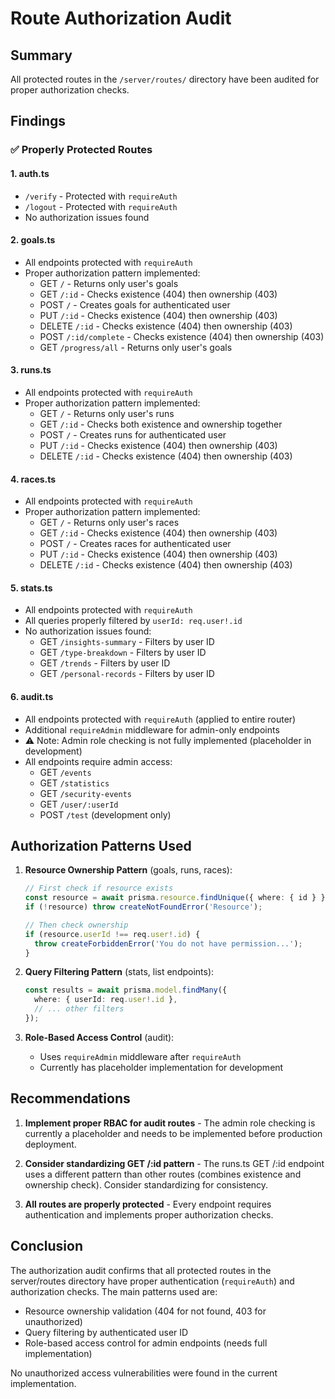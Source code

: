 # Route Authorization Audit

## Summary

All protected routes in the `/server/routes/` directory have been audited for proper authorization checks.

## Findings

### ✅ Properly Protected Routes

#### 1. **auth.ts**

- `/verify` - Protected with `requireAuth`
- `/logout` - Protected with `requireAuth`
- No authorization issues found

#### 2. **goals.ts**

- All endpoints protected with `requireAuth`
- Proper authorization pattern implemented:
  - GET `/` - Returns only user's goals
  - GET `/:id` - Checks existence (404) then ownership (403)
  - POST `/` - Creates goals for authenticated user
  - PUT `/:id` - Checks existence (404) then ownership (403)
  - DELETE `/:id` - Checks existence (404) then ownership (403)
  - POST `/:id/complete` - Checks existence (404) then ownership (403)
  - GET `/progress/all` - Returns only user's goals

#### 3. **runs.ts**

- All endpoints protected with `requireAuth`
- Proper authorization pattern implemented:
  - GET `/` - Returns only user's runs
  - GET `/:id` - Checks both existence and ownership together
  - POST `/` - Creates runs for authenticated user
  - PUT `/:id` - Checks existence (404) then ownership (403)
  - DELETE `/:id` - Checks existence (404) then ownership (403)

#### 4. **races.ts**

- All endpoints protected with `requireAuth`
- Proper authorization pattern implemented:
  - GET `/` - Returns only user's races
  - GET `/:id` - Checks existence (404) then ownership (403)
  - POST `/` - Creates races for authenticated user
  - PUT `/:id` - Checks existence (404) then ownership (403)
  - DELETE `/:id` - Checks existence (404) then ownership (403)

#### 5. **stats.ts**

- All endpoints protected with `requireAuth`
- All queries properly filtered by `userId: req.user!.id`
- No authorization issues found:
  - GET `/insights-summary` - Filters by user ID
  - GET `/type-breakdown` - Filters by user ID
  - GET `/trends` - Filters by user ID
  - GET `/personal-records` - Filters by user ID

#### 6. **audit.ts**

- All endpoints protected with `requireAuth` (applied to entire router)
- Additional `requireAdmin` middleware for admin-only endpoints
- ⚠️ Note: Admin role checking is not fully implemented (placeholder in development)
- All endpoints require admin access:
  - GET `/events`
  - GET `/statistics`
  - GET `/security-events`
  - GET `/user/:userId`
  - POST `/test` (development only)

## Authorization Patterns Used

1. **Resource Ownership Pattern** (goals, runs, races):

   ```typescript
   // First check if resource exists
   const resource = await prisma.resource.findUnique({ where: { id } });
   if (!resource) throw createNotFoundError('Resource');

   // Then check ownership
   if (resource.userId !== req.user!.id) {
     throw createForbiddenError('You do not have permission...');
   }
   ```

2. **Query Filtering Pattern** (stats, list endpoints):

   ```typescript
   const results = await prisma.model.findMany({
     where: { userId: req.user!.id },
     // ... other filters
   });
   ```

3. **Role-Based Access Control** (audit):
   - Uses `requireAdmin` middleware after `requireAuth`
   - Currently has placeholder implementation for development

## Recommendations

1. **Implement proper RBAC for audit routes** - The admin role checking is currently a placeholder and needs to be implemented before production deployment.

2. **Consider standardizing GET /:id pattern** - The runs.ts GET /:id endpoint uses a different pattern than other routes (combines existence and ownership check). Consider standardizing for consistency.

3. **All routes are properly protected** - Every endpoint requires authentication and implements proper authorization checks.

## Conclusion

The authorization audit confirms that all protected routes in the server/routes directory have proper authentication (`requireAuth`) and authorization checks. The main patterns used are:

- Resource ownership validation (404 for not found, 403 for unauthorized)
- Query filtering by authenticated user ID
- Role-based access control for admin endpoints (needs full implementation)

No unauthorized access vulnerabilities were found in the current implementation.
